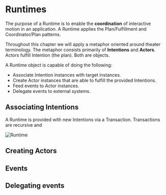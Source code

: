 # Runtimes

The purpose of a Runtime is to enable the **coordination** of interactive motion in an application. A Runtime applies the Plan/Fulfillment and Coordinator/Plan patterns.

Throughout this chapter we will apply a metaphor oriented around theater terminology. The metaphor consists primarily of **Intentions** and **Actors**. Actors fulfill Intention (the plan). Both are objects.

A Runtime object is capable of doing the following:

- Associate Intention instances with target instances.
- Create Actor instances that are able to fulfill the provided Intentions.
- Feed events to Actor instances.
- Delegate events to external systems.

## Associating Intentions

A Runtime is provided with new Intentions via a Transaction. Transactions are recursive and 


![Runtime](../_assets/RuntimeDiagram.png)  

## Creating Actors

## Events

## Delegating events
